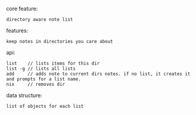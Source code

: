 core feature: 

    directory aware note list

features:

    keep notes in directories you care about

api:

    list    // lists items for this dir
    list -g // lists all lists
    add     // adds note to current dirs notes. if no list, it creates it and prompts for a list name.
    nix     // removes dir 

data structure:

    list of objects for each list 

